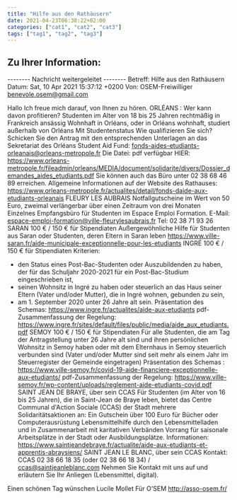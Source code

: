 ```yaml
---
title: "Hilfe aus den Rathäusern"
date: 2021-04-23T06:38:22+02:00
categories: ["cat1", "cat2", "cat3"]
tags: ["tag1", "tag2", "tag3"]
---
```




## Zu Ihrer Information: 
-------- Nachricht weitergeleitet --------
Betreff: Hilfe aus den Rathäusern
Datum: Sat, 10 Apr 2021 15:37:12 +0200
Von: OSEM-Freiwilliger <benevole.osem@gmail.com> 


Hallo
Ich freue mich darauf, von Ihnen zu hören.
ORLÉANS : 
    Wer kann davon profitieren?
Studenten im Alter von 18 bis 25 Jahren
rechtmäßig in Frankreich ansässig
Wohnhaft in Orléans, oder in Orléans wohnhaft, studiert außerhalb von Orléans
Mit Studentenstatus
Wie qualifizieren Sie sich?
Schicken Sie den Antrag mit den entsprechenden Unterlagen an das Sekretariat des Orléans Student Aid Fund: 
    fonds-aides-etudiants-orleanais@orleans-metropole.fr
Die Datei: pdf verfügbar HIER: https://www.orleans-metropole.fr/fileadmin/orleans/MEDIA/document/solidarite/divers/Dossier_demandes_aides_etudiants.pdf
Sie können auch das Büro unter 02 38 68 46 89 erreichen.
Allgemeine Informationen auf der Website des Rathauses: https://www.orleans-metropole.fr/actualites/detail/fonds-daide-aux-etudiants-orleanais
FLEURY LES AUBRAIS
 Notfallgutscheine im Wert von 50 Euro, zweimal verlängerbar über einen Zeitraum von drei Monaten 
 Einzelnes Empfangsbüro für Studenten im Espace Emploi Formation.
E-Mail: espace-emploi-formation@ville-fleurylesaubrais.fr 
Tel: 02 38 71 93 26 
SARAN
100 € / 150 € für Stipendiaten
Außergewöhnliche Hilfe für Studenten aus Saran oder Studenten, deren Eltern in Saran leben
https://www.ville-saran.fr/aide-municipale-exceptionnelle-pour-les-etudiants
INGRÉ
100 € / 150 € für Stipendiaten
Kriterien: 
- den Status eines Post-Bac-Studenten oder Auszubildenden zu haben, der für das Schuljahr 2020-2021 für ein Post-Bac-Studium eingeschrieben ist,
- seinen Wohnsitz in Ingré zu haben oder steuerlich an das Haus seiner Eltern (Vater und/oder Mutter), die in Ingré wohnen, gebunden zu sein,
- am 1. September 2020 unter 26 Jahre alt sein.
Präsentation des Schemas: https://www.ingre.fr/actualites/aide-aux-etudiants
pdf-Zusammenfassung der Regelung: https://www.ingre.fr/sites/default/files/public/media/aide_aux_etudiants.pdf
SEMOY
100 € / 150 € für Stipendiaten
Für alle Studenten, die am Tag der Antragstellung unter 26 Jahre alt sind und ihren persönlichen Wohnsitz in Semoy haben oder mit dem Elternhaus in Semoy steuerlich verbunden sind (Vater und/oder Mutter sind seit mehr als einem Jahr im Steuerregister der Gemeinde eingetragen)
Präsentation des Schemas : https://www.ville-semoy.fr/covid-19-aide-financiere-exceptionnelle-aux-etudiants/
pdf-Zusammenfassung der Regelung: https://www.ville-semoy.fr/wp-content/uploads/reglement-aide-etudiants-covid.pdf
SAINT JEAN DE BRAYE, über sein CCAS
Für Studenten (im Alter von 16 bis 25 Jahren), die in Saint-Jean de Braye leben, bietet das Centre Communal d'Action Sociale (CCAS) der Stadt mehrere Solidaritätsaktionen an:
Ein Gutschein über 100 Euro für Bücher oder Computerausrüstung
Lebensmittelhilfe durch den Lebensmittelladen und in Zusammenarbeit mit karitativen Verbänden
Vorrang für saisonale Arbeitsplätze in der Stadt oder Ausbildungsplätze.
Informationen: https://www.saintjeandebraye.fr/actualite/aide-aux-etudiants-et-apprentis-abraysiens/
SAINT JEAN LE BLANC, über sein CCAS
Kontakt: CCAS 02 38 66 18 35 (oder 02 38 66 18 34) / ccas@saintjeanleblanc.com
Nehmen Sie Kontakt mit uns auf und erläutern Sie Ihr Anliegen (Lebensmittel, digital).

Einen schönen Tag wünschen
Lucile Mollet
Für O'SEM
http://asso-osem.fr/
